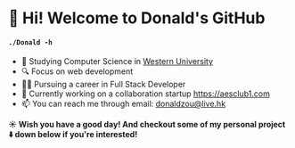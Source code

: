 # 👋 Hi! Welcome to Donald's GitHub

#### `./Donald -h`
- 🏫  Studying Computer Science in <a href="https://uwo.ca">Western University </a>
- 🔍  Focus on web development
- 👨‍💻‍ Pursuing a career in Full Stack Developer
- 🔨 Currently working on a collaboration startup https://aesclub1.com
- 📫 You can reach me through email: <a href="mailto:donaldzou@live.hk">donaldzou@live.hk</a>

**☀️ Wish you have a good day! And checkout some of my personal project :arrow_down: down below if you're interested!**
<!--
**donaldzou/donaldzou** is a ✨ _special_ ✨ repository because its `README.md` (this file) appears on your GitHub profile.

Here are some ideas to get you started:

- 🔭 I’m currently working on ...
- 🌱 I’m currently learning ...
- 👯 I’m looking to collaborate on ...
- 🤔 I’m looking for help with ...
- 💬 Ask me about ...
- 📫 How to reach me: ...
- 😄 Pronouns: ...
- ⚡ Fun fact: ...
-->
